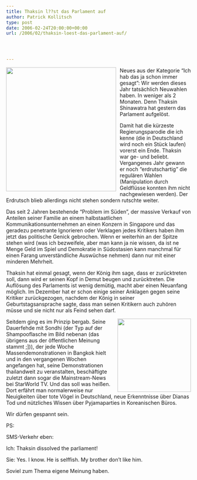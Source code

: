```yaml
---
title: Thaksin l??st das Parlament auf
author: Patrick Kollitsch
type: post
date: 2006-02-24T20:00:00+00:00
url: /2006/02/thaksin-loest-das-parlament-auf/




---
```

 <img src="/images/206.jpg" style="height:338px;width:300px;margin-right:10px;float:left;" />Neues aus der Kategorie &#8220;Ich hab das ja schon immer gesagt&#8221;: Wir werden dieses Jahr tats&auml;chlich Neuwahlen haben. In weniger als 2 Monaten. Denn Thaksin Shinawatra hat gestern das Parlament aufgel&ouml;st. 

Damit hat die k&uuml;rzeste Regierungsparodie die ich kenne (die in Deutschland wird noch ein St&uuml;ck laufen) vorerst ein Ende. Thaksin war ge- und beliebt. Vergangenes Jahr gewann er noch &#8220;erdrutschartig&#8221; die regul&auml;ren Wahlen (Manipulation durch Geldfl&uuml;sse konnten ihm nicht nachgewiesen werden). Der Erdrutsch blieb allerdings nicht stehen sondern rutschte weiter.

Das seit 2 Jahren bestehende &#8220;Problem im S&uuml;den&#8221;, der massive Verkauf von Anteilen seiner Familie an einem halbstaatlichen Kommunikationsunternehmen an einen Konzern in Singapore und das geradezu penetrante Ignorieren oder Verklagen jedes Kritikers haben ihm jetzt das politische Genick gebrochen. Wenn er weiterhin an der Spitze stehen wird (was ich bezweifele, aber man kann ja nie wissen, da ist ne Menge Geld im Spiel und Demokratie in S&uuml;dostasien kann manchmal f&uuml;r einen Farang unverst&auml;ndliche Ausw&uuml;chse nehmen) dann nur mit einer minderen Mehrheit. 

Thaksin hat einmal gesagt, wenn der K&ouml;nig ihm sage, dass er zur&uuml;cktreten soll, dann wird er seinen Kopf in Demut beugen und zur&uuml;cktreten. Die Aufl&ouml;sung des Parlaments ist wenig dem&uuml;tig, macht aber einen Neuanfang m&ouml;glich. Im Dezember hat er schon einige seiner Anklagen gegen seine Kritiker zur&uuml;ckgezogen, nachdem der K&ouml;nig in seiner Geburtstagsansprache sagte, dass man seinen Kritikern auch zuh&ouml;ren m&uuml;sse und sie nicht nur als Feind sehen darf. 

<img src="/images/207t.jpg" style="float:right; margin-left:10px;width:200px" />Seitdem ging es im Prinzip bergab. Seine Dauerfehde mit Sondhi (der Typ auf der Shampooflasche im Bild nebenan (das &uuml;brigens aus der &ouml;ffentlichen Meinung stammt ;])), der jede Woche Massendemonstrationen in Bangkok hielt und in den vergangenen Wochen angefangen hat, seine Demonstrationen thailandweit zu veranstalten, besch&auml;ftigte zuletzt dann sogar die Mainstream-News bei StarWorld TV. Und das soll was hei&szlig;en. Dort erf&auml;hrt man normalerweise nur Neuigkeiten &uuml;ber tote V&ouml;gel in Deutschland, neue Erkenntnisse &uuml;ber Dianas Tod und n&uuml;tzliches Wissen &uuml;ber Pyjamaparties in Koreanischen B&uuml;ros.

Wir d&uuml;rfen gespannt sein.

PS: 

SMS-Verkehr eben:

Ich: Thaksin dissolved the parliament!
  
Sie: Yes. I know. He is selffish. My brother don&#8217;t like him.

Soviel zum Thema eigene Meinung haben.